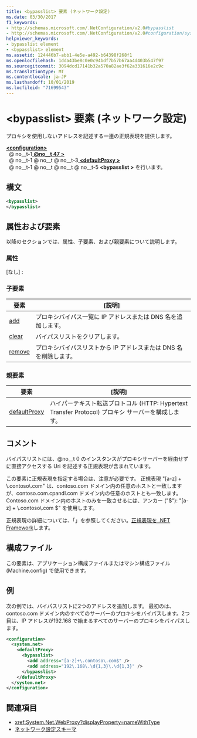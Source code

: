 ```yaml
---
title: <bypasslist> 要素 (ネットワーク設定)
ms.date: 03/30/2017
f1_keywords:
- http://schemas.microsoft.com/.NetConfiguration/v2.0#bypasslist
- http://schemas.microsoft.com/.NetConfiguration/v2.0#configuration/system.net/defaultProxy/bypasslist
helpviewer_keywords:
- bypasslist element
- <bypasslist> element
ms.assetid: 124446b7-abb1-4e5e-a492-b64398f268f1
ms.openlocfilehash: 1dda43be8c0e0c94bdf7b57b67aa4d403b547f97
ms.sourcegitcommit: 3094dcd17141b32a570a82ae3f62a331616e2c9c
ms.translationtype: MT
ms.contentlocale: ja-JP
ms.lasthandoff: 10/01/2019
ms.locfileid: "71699543"
---
```

# <a name="bypasslist-element-network-settings"></a>\<bypasslist> 要素 (ネットワーク設定)
プロキシを使用しないアドレスを記述する一連の正規表現を提供します。  
  
[ **\<configuration>** ](../configuration-element.md)  
&nbsp; @ no__t-1[ **@no__t 47 >** ](system-net-element-network-settings.md)  
&nbsp; @ no__t-1 @ no__t @ no__t-3[ **\<defaultProxy >** ](defaultproxy-element-network-settings.md)  
&nbsp; @ no__t-1 @ no__t @ no__t @ no__t-5 **\<bypasslist >** を行います。  
  
## <a name="syntax"></a>構文  
  
```xml  
<bypasslist>   
</bypasslist>  
```  
  
## <a name="attributes-and-elements"></a>属性および要素  
 以降のセクションでは、属性、子要素、および親要素について説明します。  
  
### <a name="attributes"></a>属性  
 [なし] :  
  
### <a name="child-elements"></a>子要素  
  
|**要素**|**[説明]**|  
|-----------------|---------------------|  
|[add](add-element-for-bypasslist-network-settings.md)|プロキシバイパス一覧に IP アドレスまたは DNS 名を追加します。|  
|[clear](clear-element-for-bypasslist-network-settings.md)|バイパスリストをクリアします。|  
|[remove](remove-element-for-bypasslist-network-settings.md)|プロキシバイパスリストから IP アドレスまたは DNS 名を削除します。|  
  
### <a name="parent-elements"></a>親要素  
  
|**要素**|**[説明]**|  
|-----------------|---------------------|  
|[defaultProxy](defaultproxy-element-network-settings.md)|ハイパーテキスト転送プロトコル (HTTP: Hypertext Transfer Protocol) プロキシ サーバーを構成します。|  
  
## <a name="remarks"></a>コメント  
 バイパスリストには、@no__t 0 のインスタンスがプロキシサーバーを経由せずに直接アクセスする Uri を記述する正規表現が含まれています。  
  
 この要素に正規表現を指定する場合は、注意が必要です。 正規表現 "[a-z] + \\.contoso\\.com" は、contoso.com ドメイン内の任意のホストと一致しますが、contoso.com.cpandl.com ドメイン内の任意のホストとも一致します。 Contoso.com ドメイン内のホストのみを一致させるには、アンカー ("$"): "[a-z] + \\.contoso\\.com $" を使用します。  
  
 正規表現の詳細については、「」を参照してください。[正規表現を .NET Framework](../../../../standard/base-types/regular-expressions.md)します。  
  
## <a name="configuration-files"></a>構成ファイル  
 この要素は、アプリケーション構成ファイルまたはマシン構成ファイル (Machine.config) で使用できます。  
  
## <a name="example"></a>例  
 次の例では、バイパスリストに2つのアドレスを追加します。 最初のは、contoso.com ドメイン内のすべてのサーバーのプロキシをバイパスします。2つ目は、IP アドレスが192.168 で始まるすべてのサーバーのプロキシをバイパスします。  
  
```xml  
<configuration>  
  <system.net>  
    <defaultProxy>  
      <bypasslist>  
        <add address="[a-z]+\.contoso\.com$" />  
        <add address="192\.168\.\d{1,3}\.\d{1,3}" />  
      </bypasslist>  
    </defaultProxy>  
  </system.net>  
</configuration>  
```  
  
## <a name="see-also"></a>関連項目

- <xref:System.Net.WebProxy?displayProperty=nameWithType>
- [ネットワーク設定スキーマ](index.md)
